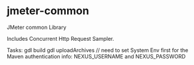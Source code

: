 jmeter-common
=============

JMeter common Library

Includes Concurrent Http Request Sampler.

Tasks:
 gdl build 
 gdl uploadArchives // need to set System Env first for the Maven authentication info: NEXUS_USERNAME and NEXUS_PASSWORD
 
 
